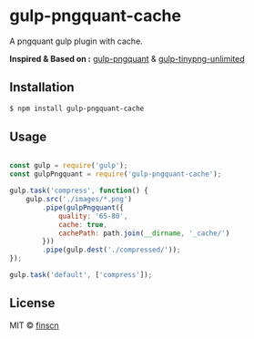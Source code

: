 # gulp-pngquant-cache

A pngquant gulp plugin with cache.

**Inspired & Based on :**
[gulp-pngquant](https://github.com/leidottw/gulp-pngquant) & [gulp-tinypng-unlimited](https://github.com/ystrdy/gulp-tinypng-unlimited)


## Installation

```bash
$ npm install gulp-pngquant-cache
```

## Usage

```js

const gulp = require('gulp');
const gulpPngquant = require('gulp-pngquant-cache');

gulp.task('compress', function() {
    gulp.src('./images/*.png')
        .pipe(gulpPngquant({
            quality: '65-80',
            cache: true,
            cachePath: path.join(__dirname, '_cache/')
        }))
        .pipe(gulp.dest('./compressed/'));
});

gulp.task('default', ['compress']);

```

## License

MIT © [finscn](https://github.com/finscn)
